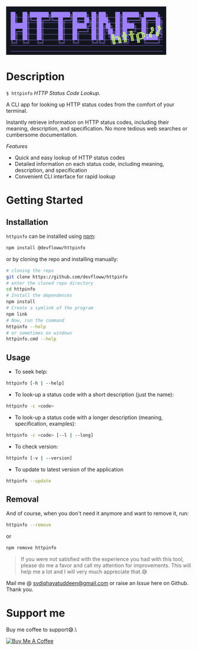 ![logo](./assets/images/httpinfo-logo.png)
# Description
`$ httpinfo` _HTTP Status Code Lookup_.

A CLI app for looking up HTTP status codes from the comfort of your terminal.

Instantly retrieve information on HTTP status codes, including their meaning, description, and specification. No more tedious web searches or cumbersome documentation.

*Features*

- Quick and easy lookup of HTTP status codes
- Detailed information on each status code, including meaning, description, and specification
- Convenient CLI interface for rapid lookup

# Getting Started
## Installation
`httpinfo` can be installed using [npm](https://npmjs.com):
```bash
npm install @devfloww/httpinfo
```
or by cloning the repo and installing manually:
```bash
# cloning the repo
git clone https://github.com/devfloww/httpinfo
# enter the cloned repo directory
cd httpinfo
# Install the dependences
npm install
# Create a symlink of the program
npm link
# Now, run the command
httpinfo --help
# or sometimes on windows 
httpinfo.cmd --help
```
## Usage
- To seek help:
```bash
httpinfo [-h | --help]
```
- To look-up a status code with a short description (just the name):
```bash
httpinfo -c <code>
```
- To look-up a status code with a longer description (meaning, specification, examples): 
```bash
httpinfo -c <code> [--l | --long]
```
- To check version:
```bash
httpinfo [-v | --version]
```
- To update to latest version of the application
```bash
httpinfo --update 
```
## Removal 
And of course, when you don't need it anymore and want to remove it, run:
```bash
httpinfo --remove
```
or 
```bash
npm remove httpinfo
```
> If you were not satisfied with the experience you had with this tool, please do me a favor and call my attention for improvements. This will help me a lot and I will very much appreciate that.😅

Mail me @ [svdiqhayatuddeen@gmail.com](mailto:svdiqhayatuddeen@gmail.com) or raise an _Issue_ here on Github. Thank you.

# Support me
Buy me coffee to support😅.\

<a href="https://buymeacoffee.com/devfloww" target="_blank"><img src="https://cdn.buymeacoffee.com/buttons/default-orange.png" alt="Buy Me A Coffee" height="41" width="174"></a>
